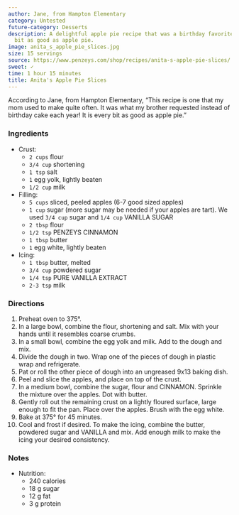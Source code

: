 ```yaml
---
author: Jane, from Hampton Elementary
category: Untested
future-category: Desserts
description: A delightful apple pie recipe that was a birthday favorite. It is every
  bit as good as apple pie.
image: anita_s_apple_pie_slices.jpg
size: 15 servings
source: https://www.penzeys.com/shop/recipes/anita-s-apple-pie-slices/
sweet: ✓
time: 1 hour 15 minutes
title: Anita's Apple Pie Slices
---
```

According to Jane, from Hampton Elementary, “This recipe is one that my mom used to make quite often. It was what my brother requested instead of birthday cake each year! It is every bit as good as apple pie.”

### Ingredients

* Crust:
  * `2 cups` flour
  * `3/4 cup` shortening
  * `1 tsp` salt
  * `1` egg yolk, lightly beaten
  * `1/2 cup` milk
* Filling:
  * `5 cups` sliced, peeled apples (6-7 good sized apples)
  * `1 cup` sugar (more sugar may be needed if your apples are tart). We used `3/4 cup` sugar and `1/4 cup` VANILLA SUGAR
  * `2 tbsp` flour
  * `1/2 tsp` PENZEYS CINNAMON
  * `1 tbsp` butter
  * `1` egg white, lightly beaten
* Icing:
  * `1 tbsp` butter, melted
  * `3/4 cup` powdered sugar
  * `1/4 tsp` PURE VANILLA EXTRACT
  * `2-3 tsp` milk

### Directions

1. Preheat oven to 375°. 
2. In a large bowl, combine the flour, shortening and salt. Mix with your hands until it resembles coarse crumbs. 
3. In a small bowl, combine the egg yolk and milk. Add to the dough and mix. 
4. Divide the dough in two. Wrap one of the pieces of dough in plastic wrap and refrigerate. 
5. Pat or roll the other piece of dough into an ungreased 9x13 baking dish. 
6. Peel and slice the apples, and place on top of the crust. 
7. In a medium bowl, combine the sugar, flour and CINNAMON. Sprinkle the mixture over the apples. Dot with butter. 
8. Gently roll out the remaining crust on a lightly floured surface, large enough to fit the pan. Place over the apples. Brush with the egg white. 
9. Bake at 375° for 45 minutes. 
10. Cool and frost if desired. To make the icing, combine the butter, powdered sugar and VANILLA and mix. Add enough milk to make the icing your desired consistency.

### Notes

- Nutrition:
  - 240 calories
  - 18 g sugar
  - 12 g fat
  - 3 g protein